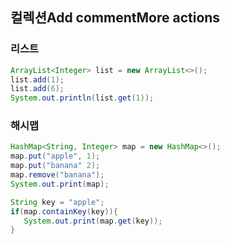 ## 컬렉션Add commentMore actions
### 리스트
```Java
ArrayList<Integer> list = new ArrayList<>();
list.add(1);
list.add(6);
System.out.println(list.get(1));
```

### 해시맵
```Java
HashMap<String, Integer> map = new HashMap<>();
map.put("apple", 1);
map.put("banana" 2);
map.remove("banana");
System.out.print(map);

String key = "apple";
if(map.containKey(key)){
   System.out.print(map.get(key));
}
```
